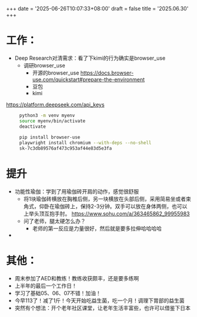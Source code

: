 +++
date = '2025-06-26T10:07:33+08:00'
draft = false
title = '2025.06.30'
+++



<!--more-->
# 工作：
- Deep Research对清需求：看了下kimi的行为确实是browser_use
  - 调研browser_use
    - 开源的browser_use https://docs.browser-use.com/quickstart#prepare-the-environment
    - 豆包
    - kimi

https://platform.deepseek.com/api_keys

```bash
     python3 -m venv myenv
     source myenv/bin/activate
     deactivate
     
     pip install browser-use
     playwright install chromium --with-deps --no-shell
     sk-7c3db89576af473c953af44e83d5e3fa
```
  
# 提升
- 功能性瑜伽：学到了用瑜伽砖开肩的动作，感觉很舒服
  - 将1块瑜伽砖横放在胸椎后侧，另一块横放在头部后侧，采用简易坐或者束角式，仰卧在瑜伽砖上，保持2-3分钟。双手可以放在身体两侧，也可以上举头顶互抱手肘。
    https://www.sohu.com/a/363465862_99955983
  - 问了老师，腿太硬怎么办？
    - 老师的第一反应是力量很好，然后就是要多拉伸哈哈哈哈
- 

# 其他：
- 周末参加了AED和教练！教练收获颇丰，还是要多练啊
- 上半年的最后一个工作日！
- 学习了基础05、06、07不错！加油！
- 今早113了！减了1斤！今天开始吃益生菌，吃一个月！调理下胃部的益生菌
- 突然有个想法：开个老年社区课堂，让老年生活丰富些，也许可以借鉴下日本
